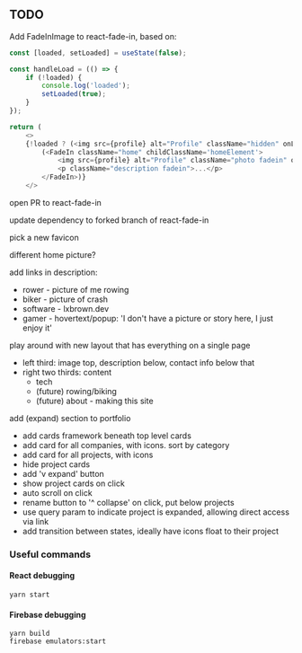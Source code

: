 ## TODO
Add FadeInImage to react-fade-in, based on:
```javascript
const [loaded, setLoaded] = useState(false);

const handleLoad = (() => {
    if (!loaded) {
        console.log('loaded');
        setLoaded(true);
    }
});

return (
    <>
    {!loaded ? (<img src={profile} alt="Profile" className="hidden" onLoad={handleLoad()} />) :
        (<FadeIn className="home" childClassName='homeElement'>
            <img src={profile} alt="Profile" className="photo fadein" onLoad={handleLoad()} />
            <p className="description fadein">...</p>
        </FadeIn>)}
    </>
```
open PR to react-fade-in

update dependency to forked branch of react-fade-in

pick a new favicon

different home picture?

add links in description:
* rower - picture of me rowing
* biker - picture of crash
* software - lxbrown.dev
* gamer - hovertext/popup: 'I don't have a picture or story here, I just enjoy it'

play around with new layout that has everything on a single page
* left third: image top, description below, contact info below that
* right two thirds: content
    * tech
    * (future) rowing/biking
    * (future) about - making this site



add (expand) section to portfolio
* add cards framework beneath top level cards
* add card for all companies, with icons. sort by category
* add card for all projects, with icons
* hide project cards
* add 'v expand' button
* show project cards on click
* auto scroll on click
* rename button to '^ collapse' on click, put below projects
* use query param to indicate project is expanded, allowing direct access via link
* add transition between states, ideally have icons float to their project


### Useful commands
#### React debugging

```shell
yarn start
```

#### Firebase debugging

```shell
yarn build
firebase emulators:start
```
